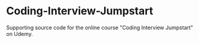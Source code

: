 # Coding-Interview-Jumpstart
Supporting source code for the online course "Coding Interview Jumpstart" on Udemy.
